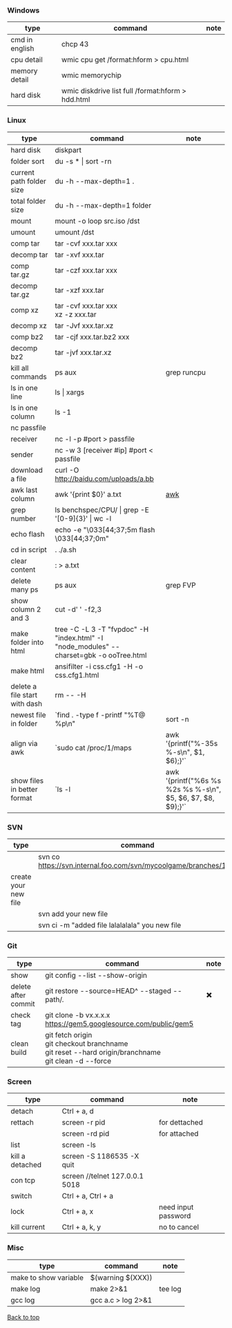 ### Windows

| type | command | note |
| -----| ---- | ---- |
| cmd in english | chcp 43 |  
| cpu detail | wmic cpu get /format:hform > cpu.html | 
| memory detail | wmic memorychip |  
| hard disk | wmic diskdrive list full /format:hform > hdd.html |

### Linux

| type | command | note |
| -----| ---- | ---- |
| hard disk | diskpart | |
| folder sort |  du -s * \| sort -rn | |
| current path folder size|du -h --max-depth=1 .||
| total folder size |du -h --max-depth=1 folder||
| mount | mount -o loop src.iso /dst | |
| umount | umount /dst | |
| comp tar | tar -cvf xxx.tar xxx | |
| decomp tar | tar -xvf xxx.tar | |
| comp tar.gz | tar -czf xxx.tar xxx | |
| decomp tar.gz | tar -xzf xxx.tar | |
| comp xz | tar -cvf xxx.tar xxx<br>xz -z xxx.tar | |
|decomp xz | tar -Jvf xxx.tar.xz | |
| comp bz2 | tar -cjf xxx.tar.bz2 xxx | |
|decomp bz2 | tar -jvf xxx.tar.xz | |
| kill all commands |ps aux | grep runcpu |  awk {'print $2}' | sudo xargs kill -9| root no need sudo|
| ls in one line | ls \| xargs| |
| ls in one column | ls -1 | |
| nc passfile | | |
| receiver | nc -l -p #port > passfile | |
| sender | nc -w 3 [receiver #ip] #port < passfile | |
|download a file|curl -O http://baidu.com/uploads/a.bb||
| awk last column | awk '{print $0}' a.txt | [awk](Command_AWK.md) |
| grep number |ls benchspec/CPU/ \| grep -E '[0-9]{3}' \| wc -l||
| echo flash |echo -e "\033[44;37;5m flash \033[44;37;0m"||
| cd in script |. ./a.sh||
| clear content| : > a.txt ||
|delete many ps|ps aux | grep FVP | awk '{print $2}' | xargs kill -9|
|show column 2 and 3|cut -d' ' -f2,3|
|make folder into html|tree -C -L 3 -T "fvpdoc" -H "index.html" -I "node_modules" --charset=gbk -o ooTree.html|
|make html|ansifilter -i css.cfg1 -H -o css.cfg1.html|
|delete a file start with dash|rm -- -H|
|newest file in folder|`find . -type f -printf "%T@ %p\n" | sort -n | cut -d' ' -f 2- | tail -n 1`|
|align via awk|`sudo cat /proc/1/maps | awk '{printf("%-35s %-s\n", $1, $6);}'`|
|show files in better format|`ls -l | awk '{printf("%6s %s %2s %s %-s\n", $5, $6, $7, $8, $9);}'`|

### SVN
| type | command | note |
| -----| ---- | ---- |
||svn co https://svn.internal.foo.com/svn/mycoolgame/branches/1.81||
|create your new file|||
||svn add your new file||
||svn ci -m "added file lalalalala" you new file||

### Git
| type | command | note |
| -----| ---- | ---- |
| show |  git config --list --show-origin | |
| delete after commit | git restore --source=HEAD^ --staged  -- path/*.* | :heavy_multiplication_x: |
| check tag |git clone -b vx.x.x.x https://gem5.googlesource.com/public/gem5||
| clean build |git fetch origin<br>git checkout branchname<br>git reset --hard origin/branchname<br>git  clean -d --force||



### Screen
| type | command | note |
| -----| ---- | ---- |
|detach |  Ctrl + a, d | |
|rettach |  screen -r pid | for dettached |
| |  screen -rd pid | for attached |
|list |  screen -ls | |
|kill a detached|screen -S 1186535 -X quit||
|con tcp|screen //telnet 127.0.0.1 5018||
|switch|Ctrl + a, Ctrl + a||
|lock|Ctrl + a, x|need input password|
|kill current|Ctrl + a, k, y|no to cancel|


### Misc
| type | command | note |
| -----| ---- | ---- |
| make to show variable |  $(warning  $(XXX)) | |
| make log | make 2>&1 | tee log | |
| gcc log | gcc a.c > log 2>&1 | |


<a href="#top">Back to top</a>
